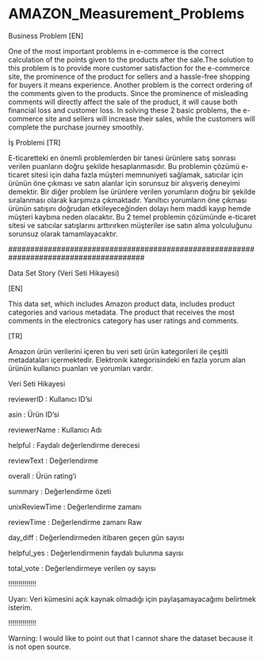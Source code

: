 # AMAZON_Measurement_Problems

Business Problem [EN]

One of the most important problems in e-commerce is the correct calculation of the points given to the products after the sale.The solution to this problem is to provide more customer satisfaction for the e-commerce site, the prominence of the product for sellers and a hassle-free shopping for buyers it means experience.
Another problem is the correct ordering of the comments given to the products. Since the prominence of misleading comments will directly affect the sale of the product, it will cause both financial loss and customer loss. In solving these 2 basic problems, the e-commerce site and sellers will increase their sales, while the customers will complete the purchase journey smoothly.

İş Problemi [TR]

E-ticaretteki en önemli problemlerden bir tanesi ürünlere satış sonrası verilen puanların doğru şekilde hesaplanmasıdır. Bu problemin çözümü e-ticaret sitesi için daha fazla müşteri memnuniyeti sağlamak, satıcılar için ürünün öne çıkması ve satın alanlar için sorunsuz bir alışveriş deneyimi demektir. Bir diğer problem İse ürünlere verilen yorumların doğru bir şekilde sıralanması olarak karşımıza çıkmaktadır. Yanıltıcı yorumların öne çıkması ürünün satışını doğrudan etkileyeceğinden dolayı hem maddi kayıp hemde müşteri kaybına neden olacaktır. Bu 2 temel problemin çözümünde e-ticaret sitesi ve satıcılar satışlarını arttırırken müşteriler ise satın alma yolculuğunu sorunsuz olarak tamamlayacaktır.

#######################################################################################

Data Set Story (Veri Seti Hikayesi)


[EN]

This data set, which includes Amazon product data, includes product categories and various metadata. The product that receives the most comments in the electronics category has user ratings and comments.

[TR]

Amazon ürün verilerini içeren bu veri seti ürün kategorileri ile çeşitli metadataları içermektedir. Elektronik kategorisindeki en fazla yorum alan ürünün kullanıcı puanları ve yorumları vardır.


Veri Seti Hikayesi

reviewerID : Kullanıcı ID’si

asin : Ürün ID’si

reviewerName : Kullanıcı Adı

helpful : Faydalı değerlendirme derecesi

reviewText : Değerlendirme

overall : Ürün rating’i

summary : Değerlendirme özeti

unixReviewTime : Değerlendirme zamanı

reviewTime : Değerlendirme zamanı Raw

day_diff : Değerlendirmeden itibaren geçen gün sayısı

helpful_yes : Değerlendirmenin faydalı bulunma sayısı

total_vote : Değerlendirmeye verilen oy sayısı

!!!!!!!!!!!!!!

Uyarı: Veri kümesini açık kaynak olmadığı için paylaşamayacağımı belirtmek isterim.

!!!!!!!!!!!!!!

Warning: I would like to point out that I cannot share the dataset because it is not open source.
